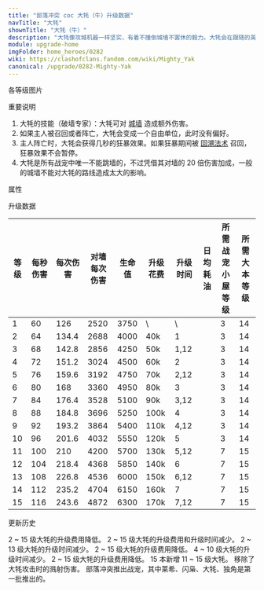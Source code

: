 ```yaml
---
title: "部落冲突 coc 大牦（牛）升级数据"
navTitle: "大牦"
shownTitle: "大牦（牛）"
description: "大牦像攻城机器一样坚实，有着不撞倒城墙不罢休的毅力。大牦会在跟随的英雄被击倒时陷入狂怒。"
module: upgrade-home
imgFolder: home_heroes/0282
wiki: https://clashofclans.fandom.com/wiki/Mighty_Yak
canonical: /upgrade/0282-Mighty-Yak
---
```


<UnitInfo :folder="$frontmatter.imgFolder" imgSrc="Mighty_Yak_info.png" :imgAlt="$frontmatter.navTitle" :description="$frontmatter.description" />

<SmallTitle>各等级图片</SmallTitle>

<Panel>
    <UnitImgGroup :folder="$frontmatter.imgFolder">
        <UnitImg imgTitle="所有等级" imgSrc="Mighty_Yak_field.png" />
    </UnitImgGroup>
</Panel>

<SmallTitle>重要说明</SmallTitle>

1. 大牦的技能（破墙专家）：大牦可对 [城墙](/upgrade/0300-Walls) 造成额外伤害。
2. 如果主人被召回或者阵亡，大牦会变成一个自由单位，此时没有偏好。
3. 主人阵亡时，大牦会获得几秒的狂暴效果。如果狂暴期间被 [回溯法术](/upgrade/0107-Recall-Spell) 召回，狂暴效果不会暂停。
4. 大牦是所有战宠中唯一不能跳墙的，不过凭借其对墙的 20 倍伤害加成，一般的城墙不能对大牦的路线造成太大的影响。

<SmallTitle>属性</SmallTitle>

<UnitProperties>
    <UnitProperty pKey="攻击偏好" pValue="距离英雄 7 格内的目标" />
    <UnitProperty pKey="伤害类型" pValue="单体伤害" />
    <UnitProperty pKey="攻击的目标" pValue="仅地面目标" />
    <UnitProperty pKey="伤害加成" pValue="对墙 20 倍伤害" />
    <UnitProperty pKey="移动速度" pValue="3 格/秒" />
    <UnitProperty pKey="攻击速度" pValue="2.1 秒/次" />
    <UnitProperty pKey="攻击距离" pValue="1.2 格" />
    <UnitProperty pKey="重新锁定目标的延时" pValue="0.1 秒" />
    <UnitProperty pKey="主人死亡后的加成" pValue="狂暴法术" />
    <UnitProperty pKey="狂暴持续时间" pValue="8 秒" />
    <UnitProperty pKey="移动速度增加" pValue="2 格/秒" />
    <UnitProperty pKey="伤害增加" pValue="70%" />
    <UnitProperty pKey="所需战宠小屋等级" pValue="3" />
    <UnitProperty pKey="所需大本等级" pValue="14" />
</UnitProperties>

<SmallTitle>升级数据</SmallTitle>

<script setup>
const tableExtraInfo = [
    {
        "column": 5,
        "type": "cost",
        "gpClass": "research",
        "icon": "Dark_Elixir"
    },
    {
        "column": 6,
        "type": "time",
        "gpClass": "research"
    },
    {
        "column": 7,
        "type": "dailyCost",
        "icon": "Dark_Elixir"
    }
];
</script>

<UnitTable :tableExtraInfo="tableExtraInfo">

| 等级 | 每秒伤害 | 每次伤害 |对墙<br>每次伤害| 生命值 | 升级花费 | 升级时间 | 日均耗油 |所需战宠<br>小屋等级|所需<br>大本等级|
| ---- |   ----  |   ----  |      ----     |  ---   |    ---  |   ---   |   ---   |        ---        |      ----     |
|   1  |    60   |  126    |      2520     |  3750  |      \  |   \     |         |         3         |       14      |
|   2  |    64   |  134.4  |      2688     |  4000  |    40k  |   1     |         |         3         |       14      |
|   3  |    68   |  142.8  |      2856     |  4250  |    50k  |   1,12  |         |         3         |       14      |
|   4  |    72   |  151.2  |      3024     |  4500  |    60k  |   2     |         |         3         |       14      |
|   5  |    76   |  159.6  |      3192     |  4750  |    70k  |   2,12  |         |         3         |       14      |
|   6  |    80   |  168    |      3360     |  4950  |    80k  |   3     |         |         3         |       14      |
|   7  |    84   |  176.4  |      3528     |  5100  |    90k  |   3,12  |         |         3         |       14      |
|   8  |    88   |  184.8  |      3696     |  5250  |   100k  |   4     |         |         3         |       14      |
|   9  |    92   |  193.2  |      3864     |  5400  |   110k  |   4,12  |         |         3         |       14      |
|  10  |    96   |  201.6  |      4032     |  5550  |   120k  |   5     |         |         3         |       14      |
|  11  |   100   |  210    |      4200     |  5700  |   130k  |   5,12  |         |         7         |       15      |
|  12  |   104   |  218.4  |      4368     |  5850  |   140k  |   6     |         |         7         |       15      |
|  13  |   108   |  226.8  |      4536     |  6000  |   150k  |   6,12  |         |         7         |       15      |
|  14  |   112   |  235.2  |      4704     |  6150  |   160k  |   7     |         |         7         |       15      |
|  15  |   116   |  243.6  |      4872     |  6300  |   170k  |   7,12  |         |         7         |       15      |
</UnitTable>

<SmallTitle>更新历史</SmallTitle>

<Timeline>
    <TimelineItem date="2025/03/24">
        <TimelineRow>2 ~ 15 级大牦的升级费用降低。</TimelineRow>
    </TimelineItem>
    <TimelineItem date="2024/11/25">
        <TimelineRow>2 ~ 15 级大牦的升级费用和升级时间减少。</TimelineRow>
    </TimelineItem>
    <TimelineItem date="2024/06/18">
        <TimelineRow>2 ~ 13 级大牦的升级时间减少。</TimelineRow>
        <TimelineRow>2 ~ 15 级大牦的升级费用降低。</TimelineRow>
    </TimelineItem>
    <TimelineItem date="2023/12/12">
        <TimelineRow>4 ~ 10 级大牦的升级时间减少。</TimelineRow>
        <TimelineRow>2 ~ 15 级大牦的升级费用降低。</TimelineRow>
    </TimelineItem>
    <TimelineItem date="2023/06/12">
        <TimelineRow>15 本新增 11 ~ 15 级大牦。</TimelineRow>
    </TimelineItem>
    <TimelineItem date="2021/09/27">
        <TimelineRow>移除了大牦攻击时的溅射伤害。</TimelineRow>
    </TimelineItem>
    <TimelineItem date="2021/04/12">
        <TimelineRow>部落冲突推出战宠，其中莱希、闪枭、大牦、独角是第一批推出的。</TimelineRow>
    </TimelineItem>
    <TimelineItem :historyBottom="true" />
</Timeline>